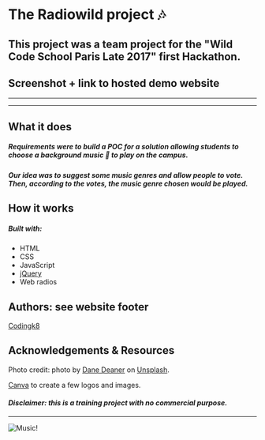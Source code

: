 # The Radiowild project :notes:

## This project was a team project for the "Wild Code School Paris Late 2017" first Hackathon.

## Screenshot + link to hosted demo website

---

<p align="center"><a src="https://codingk8.github.io/radiowild/><img src="https://github.com/codingk8/radiowild/blob/master/images/radiowild1650.png" alt="Radiowild ReadMe logo"></a></p>
  
---

## What it does

##### Requirements were to build a POC for a solution allowing students to choose a background music :musical_keyboard: to play on the campus.

##### Our idea was to suggest some music genres and allow people to vote. Then, according to the votes, the music genre chosen would be played.

## How it works

##### Built with:
* HTML
* CSS
* JavaScript
* [jQuery](https://jquery.com/)
* Web radios

## Authors: see website footer

[Codingk8](https://twitter.com/codingk8)

## Acknowledgements & Resources

Photo credit: photo by [Dane Deaner](https://unsplash.com/@danedeaner?utm_medium=referral&utm_campaign=photographer-credit&utm_content=creditBadge) on [Unsplash](https://unsplash.com).

[Canva](https://canva.com) to create a few logos and images.

#### *Disclaimer: this is a training project with no commercial purpose.*

---

<p align"center><img src="https://media.giphy.com/media/l46CqqobS7VRaIpSE/giphy.gif" alt="Music!"></p>
  

